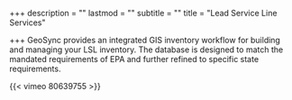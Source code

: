 +++
description = ""
lastmod = ""
subtitle = ""
title = "Lead Service Line Services"

+++
GeoSync provides an integrated GIS inventory workflow for building and managing your LSL inventory.  The database is designed to match the mandated requirements of EPA and further refined to specific state requirements.

{{< vimeo 80639755 >}}
